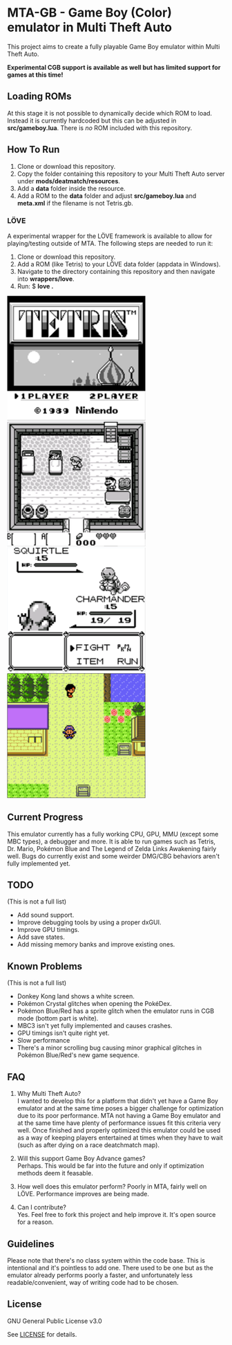 # MTA-GB - Game Boy (Color) emulator in Multi Theft Auto
This project aims to create a fully playable Game Boy emulator within Multi Theft Auto.

**Experimental CGB support is available as well but has limited support for games at this time!**

## Loading ROMs
At this stage it is not possible to dynamically decide which ROM to load. Instead it is currently hardcoded but this can be adjusted in **src/gameboy.lua**. There is _no_ ROM included with this repository.

## How To Run
1. Clone or download this repository.
2. Copy the folder containing this repository to your Multi Theft Auto server under **mods/deatmatch/resources**.
3. Add a **data** folder inside the resource.
4. Add a ROM to the **data** folder and adjust **src/gameboy.lua** and **meta.xml** if the filename is not Tetris.gb.

### LÖVE
A experimental wrapper for the LÖVE framework is available to allow for playing/testing outside of MTA. The following steps are needed to run it:
1. Clone or download this repository.
2. Add a ROM (like Tetris) to your LÖVE data folder (appdata in Windows).
3. Navigate to the directory containing this repository and then navigate into **wrappers/love**.
4. Run: $ **love . <pathToRom>**

![Tetris](/images/tetris.png)
![The Legend of Zelda Link's Awakening](/images/zelda.png)
![Pokémon Blue](/images/pokemon.png)
![Pokémon Crystal](/images/pokemoncrystal.png)

## Current Progress
This emulator currently has a fully working CPU, GPU, MMU (except some MBC types), a debugger and more. It is able to run games such as Tetris, Dr. Mario, Pokémon Blue and The Legend of Zelda Links Awakening fairly well. Bugs do currently exist and some weirder DMG/CBG behaviors aren't fully implemented yet.

## TODO
(This is not a full list)
- Add sound support.
- Improve debugging tools by using a proper dxGUI.
- Improve GPU timings.
- Add save states.
- Add missing memory banks and improve existing ones.

## Known Problems
(This is not a full list)
- Donkey Kong land shows a white screen.
- Pokémon Crystal glitches when opening the PokéDex.
- Pokémon Blue/Red has a sprite glitch when the emulator runs in CGB mode (bottom part is white).
- MBC3 isn't yet fully implemented and causes crashes.
- GPU timings isn't quite right yet.
- Slow performance
- There's a minor scrolling bug causing minor graphical glitches in Pokémon Blue/Red's new game sequence.

## FAQ
1. Why Multi Theft Auto?    
   I wanted to develop this for a platform that didn't yet have a Game Boy emulator and at the same time poses a bigger challenge for optimization due to its poor performance. MTA not having a Game Boy emulator and at the same time have plenty of performance issues fit this criteria very well. Once finished and properly optimized this emulator could be used as a way of keeping players entertained at times when they have to wait (such as after dying on a race deatchmatch map).
   
2. Will this support Game Boy Advance games?    
   Perhaps. This would be far into the future and only if optimization methods deem it feasable.
   
3. How well does this emulator perform?
   Poorly in MTA, fairly well on LÖVE. Performance improves are being made.

4. Can I contribute?    
   Yes. Feel free to fork this project and help improve it. It's open source for a reason.

## Guidelines
Please note that there's no class system within the code base. This is intentional and it's pointless to add one. There used to be one but as the emulator already performs poorly a faster, and unfortunately less readable/convenient, way of writing code had to be chosen.

## License
GNU General Public License v3.0

See [LICENSE](LICENSE) for details.
